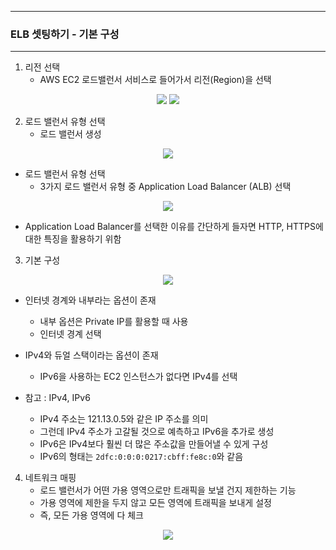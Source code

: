 -----
### ELB 셋팅하기 - 기본 구성
------
1. 리전 선택
   - AWS EC2 로드밸런서 서비스로 들어가서 리전(Region)을 선택
<div align="center">
<img src="https://github.com/user-attachments/assets/af520264-dd0c-4e61-9c7c-9b0d7da3e2ff">
<img src="https://github.com/user-attachments/assets/abca677e-a363-4d88-97eb-456e9723b8bc">
</div>

2. 로드 밸런서 유형 선택
   - 로드 밸런서 생성
<div align="center">
<img src="https://github.com/user-attachments/assets/a7a8f084-d50e-4cf9-a668-23e4e515fd03">
</div>

  - 로드 밸런서 유형 선택
    + 3가지 로드 밸런서 유형 중 Application Load Balancer (ALB) 선택
<div align="center">
<img src="https://github.com/user-attachments/assets/849a2663-a575-49dc-8434-bb1fa4658db1">
</div>

  - Application Load Balancer를 선택한 이유를 간단하게 들자면 HTTP, HTTPS에 대한 특징을 활용하기 위함

3. 기본 구성
<div align="center">
<img src="https://github.com/user-attachments/assets/465917da-ce88-49f2-b288-2d766629906c">
</div>

   - 인터넷 경계와 내부라는 옵션이 존재
     + 내부 옵션은 Private IP를 활용할 때 사용
     + 인터넷 경계 선택
     
   - IPv4와 듀얼 스택이라는 옵션이 존재
     + IPv6을 사용하는 EC2 인스턴스가 없다면 IPv4를 선택

   - 참고 : IPv4, IPv6
     + IPv4 주소는 121.13.0.5와 같은 IP 주소를 의미
     + 그런데 IPv4 주소가 고갈될 것으로 예측하고 IPv6을 추가로 생성
     + IPv6은 IPv4보다 훨씬 더 많은 주소값을 만들어낼 수 있게 구성
     + IPv6의 형태는 ```2dfc:0:0:0:0217:cbff:fe8c:0```와 같음
       
4. 네트워크 매핑
   - 로드 밸런서가 어떤 가용 영역으로만 트래픽을 보낼 건지 제한하는 기능
   - 가용 영역에 제한을 두지 않고 모든 영역에 트래픽을 보내게 설정
   - 즉, 모든 가용 영역에 다 체크
<div align="center">
<img src="https://github.com/user-attachments/assets/2447c01d-61ee-475d-b618-67a44cb810c7">
</div>
